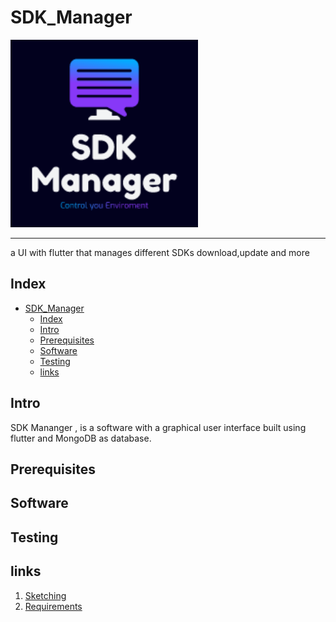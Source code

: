 # SDK_Manager

<img src="./Documents/images/Logo.png" alt="drawing" width="300">

-------------------------------

a UI with flutter that manages different SDKs download,update and more

## Index 
- [SDK\_Manager](#sdk_manager)
  - [Index](#index)
  - [Intro](#intro)
  - [Prerequisites](#prerequisites)
  - [Software](#software)
  - [Testing](#testing)
  - [links](#links)


## Intro

SDK Mananger , is a software with a graphical user interface built using flutter and MongoDB as database.

## Prerequisites

## Software

## Testing

## links 

1. [Sketching](/Documents/Sketching.md)
2. [Requirements](/Documents/Requirements.md)